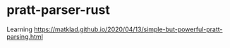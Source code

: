 # pratt-parser-rust
Learning https://matklad.github.io/2020/04/13/simple-but-powerful-pratt-parsing.html
